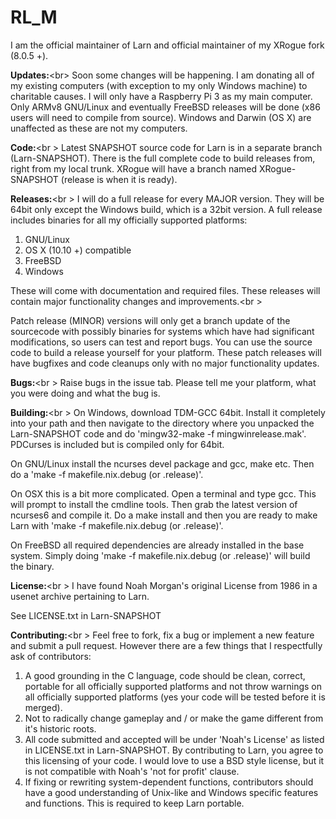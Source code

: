 # RL_M
I am the official maintainer of Larn and official maintainer of my XRogue fork (8.0.5 +).

<b>Updates:</b><br\>
Soon some changes will be happening.  I am donating all of my existing computers (with exception to my only Windows machine) to charitable causes.  I will only have a Raspberry Pi 3 as my main computer.  Only ARMv8 GNU/Linux and eventually FreeBSD releases will be done (x86 users will need to compile from source).  Windows and Darwin (OS X) are unaffected as these are not my computers.

<b>Code:</b><br \>
Latest SNAPSHOT source code for Larn is in a separate branch (Larn-SNAPSHOT).  There is the full complete code to build releases from, right from my local trunk.  XRogue will have a branch named XRogue-SNAPSHOT (release is when it is ready).

<b>Releases:</b><br \>
I will do a full release for every MAJOR version.  They will be 64bit only except the Windows build, which is a 32bit version.  A full release includes binaries for all my officially supported platforms:

1. GNU/Linux
2. OS X (10.10 +) compatible
3. FreeBSD
4. Windows

These will come with documentation and required files.  These releases will contain major functionality changes and improvements.<br \>

Patch release (MINOR) versions will only get a branch update of the sourcecode with possibly binaries for systems which have had significant modifications, so users can test and report bugs. You can use the source code to build a release yourself for your platform.  These patch releases will have bugfixes and code cleanups only with no major functionality updates.

<b>Bugs:</b><br \>
Raise bugs in the issue tab.  Please tell me your platform, what you were doing and what the bug is.

<b>Building:</b><br \>
On Windows, download TDM-GCC 64bit.  Install it completely into your path and then navigate to the directory where you unpacked the Larn-SNAPSHOT code and do 'mingw32-make -f mingwinrelease.mak'.  PDCurses is included but is compiled only for 64bit.

On GNU/Linux install the ncurses devel package and gcc, make etc.  Then do a 'make -f makefile.nix.debug (or .release)'.

On OSX this is a bit more complicated.  Open a terminal and type gcc.  This will prompt to install the cmdline tools.  Then grab the latest version of ncurses6 and compile it.  Do a make install and then you are ready to make Larn with 'make -f makefile.nix.debug (or .release)'.

On FreeBSD all required dependencies are already installed in the base system.  Simply doing 'make -f makefile.nix.debug (or .release)' will build the binary.

<b>License:</b><br \>
I have found Noah Morgan's original License from 1986 in a usenet archive pertaining to Larn.

See LICENSE.txt in Larn-SNAPSHOT

<b>Contributing:</b><br \>
Feel free to fork, fix a bug or implement a new feature and submit a pull request.  However there are a few things that I respectfully ask of contributors:

1. A good grounding in the C language, code should be clean, correct, portable for all officially supported platforms and not throw warnings on all officially supported platforms (yes your code will be tested before it is merged).
2. Not to radically change gameplay and / or make the game different from it's historic roots.
3. All code submitted and accepted will be under 'Noah's License' as listed in LICENSE.txt in Larn-SNAPSHOT.  By contributing to Larn, you agree to this licensing of your code.  I would love to use a BSD style license, but it is not compatible with Noah's 'not for profit' clause.
4. If fixing or rewriting system-dependent functions, contributors should have a good understanding of Unix-like and Windows specific features and functions.  This is required to keep Larn portable.
